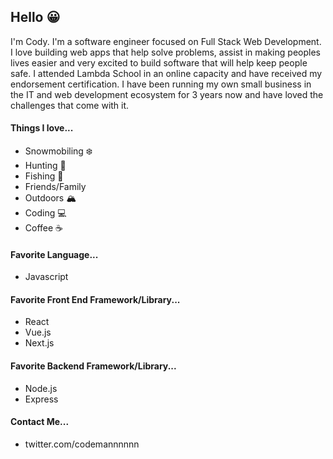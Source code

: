 ## Hello :grinning:

I'm Cody. I'm a software engineer focused on Full Stack Web Development. I love building web apps that help solve problems, assist in making peoples lives easier and very excited to build software that will help keep people safe. I attended Lambda School in an online capacity and have received my endorsement certification. I have been running my own small business in the IT and web development ecosystem for 3 years now and have loved the challenges that come with it.


#### Things I love...
- Snowmobiling ❄️
- Hunting 🔫
- Fishing 🎣
- Friends/Family
- Outdoors 🏔
- Coding 💻
- Coffee ☕️

#### Favorite Language...
- Javascript

#### Favorite Front End Framework/Library...
- React
- Vue.js
- Next.js

#### Favorite Backend Framework/Library...
- Node.js
- Express

#### Contact Me...
- twitter.com/codemannnnnn
